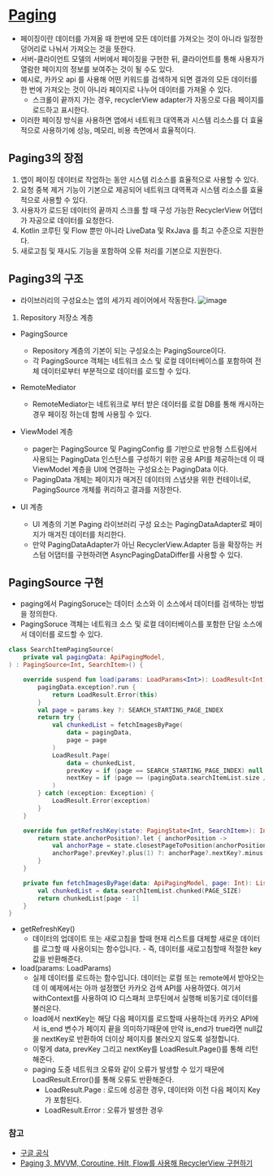 # [Paging](https://developer.android.com/topic/libraries/architecture/paging/v3-overview?hl=ko)
- 페이징이란 데이터를 가져올 때 한번에 모든 데이터를 가져오는 것이 아니라 일정한 덩어리로 나눠서 가져오는 것을 뜻한다.
- 서버-클라이언트 모델의 서버에서 페이징을 구현한 뒤, 클라이언트를 통해 사용자가 열람한 페이지의 정보를 보여주는 것이 될 수도 있다.
- 예시로, 카카오 api 를 사용해 어떤 키워드를 검색하게 되면 결과의 모든 데이터를 한 번에 가져오는 것이 아니라 페이지로 나누어 데이터를 가져올 수 있다.
  - 스크롤이 끝까지 가는 경우, recyclerView adapter가 자동으로 다음 페이지를 로드하고 표시한다.
- 이러한 페이징 방식을 사용하면 앱에서 네트워크 대역폭과 시스템 리소스를 더 효율적으로 사용하기에 성능, 메모리, 비용 측면에서 효율적이다.

## Paging3의 장점
1. 앱이 페이징 데이터로 작업하는 동안 시스템 리소스를 효율적으로 사용할 수 있다.
2. 요청 중복 제거 기능이 기본으로 제공되어 네트워크 대역폭과 시스템 리소스를 효율적으로 사용할 수 있다.
2. 사용자가 로드된 데이터의 끝까지 스크롤 할 때 구성 가능한 RecyclerView 어댑터가 자공으로 데이터를 요청한다.
3. Kotlin 코루틴 및 Flow 뿐만 아니라 LiveData 및 RxJava 를 최고 수준으로 지원한다.
4. 새로고침 및 재시도 기능을 포함하여 오류 처리를 기본으로 지원한다.

## Paging3의 구조
- 라이브러리의 구성요소는 앱의 세가지 레이어에서 작동한다.
![image](https://github.com/hy0417sage/TIL/assets/97173983/3ee87651-b619-4ddf-82de-ab5684ddcebf)

1. Repository 저장소 계층
- PagingSource
  - Repository 계층의 기본이 되는 구성요소는 PagingSource이다.
  - 각 PagingSource 객체는 네트워크 소스 및 로컬 데이터베이스를 포함하여 전체 데이터로부터 부분적으로 데이터를 로드할 수 있다.
- RemoteMediator
  - RemoteMediator는 네트워크로 부터 받은 데이터를 로컬 DB를 통해 캐시하는 경우 페이징 하는데 함께 사용힐 수 있다.

- ViewModel 계층
  - pager는 PagingSource 및 PagingConfig 를 기반으로 반응형 스트림에서 사용되는 PagingData 인스턴스를 구성하기 위한 공용 API를 제공하는데 이 때 ViewModel 계층을 UI에 연결하는 구성요소는 PagingData 이다.
  - PagingData 개체는 페이지가 매겨진 데이터의 스냅샷을 위한 컨테이너로, PagingSource 개체를 퀴리하고 결과를 저장한다.
  
- UI 계층
  - UI 계층의 기본 Paging 라이브러리 구성 요소는 PagingDataAdapter로 페이지가 매겨진 데이터를 처리한다.
  - 만약 PagingDataAdapter가 아닌 RecyclerView.Adapter 등을 확장하는 커스텀 어댑터를 구현하려면 AsyncPagingDataDiffer를 사용할 수 있다.


## PagingSource 구현
- paging에서 PagingSoruce는 데이터 소스와 이 소스에서 데이터를 검색하는 방법을 정의한다.
- PagingSoruce 객체는 네트워크 소스 및 로컬 데이터베이스를 포함한 단일 소스에서 데이터를 로드할 수 있다.
~~~kotlin
class SearchItemPagingSource(
    private val pagingData: ApiPagingModel,
) : PagingSource<Int, SearchItem>() {

    override suspend fun load(params: LoadParams<Int>): LoadResult<Int, SearchItem> {
        pagingData.exception?.run {
            return LoadResult.Error(this)
        }
        val page = params.key ?: SEARCH_STARTING_PAGE_INDEX
        return try {
            val chunkedList = fetchImagesByPage(
                data = pagingData,
                page = page
            )
            LoadResult.Page(
                data = chunkedList,
                prevKey = if (page == SEARCH_STARTING_PAGE_INDEX) null else page - 1,
                nextKey = if (page == (pagingData.searchItemList.size / PAGE_SIZE) + 1) null else page + 1
            )
        } catch (exception: Exception) {
            LoadResult.Error(exception)
        }
    }

    override fun getRefreshKey(state: PagingState<Int, SearchItem>): Int? {
        return state.anchorPosition?.let { anchorPosition ->
            val anchorPage = state.closestPageToPosition(anchorPosition)
            anchorPage?.prevKey?.plus(1) ?: anchorPage?.nextKey?.minus(1)
        }
    }

    private fun fetchImagesByPage(data: ApiPagingModel, page: Int): List<SearchItem> {
        val chunkedList = data.searchItemList.chunked(PAGE_SIZE)
        return chunkedList[page - 1]
    }
}
~~~
- getRefreshKey()
  - 데이터의 업데이트 또는 새로고침을 할때 현재 리스트를 대체할 새로운 데이터를 로그할 때 사용이되는 함수입니다.   - 즉, 데이터를 새로고침할때 적절한 key 값을 반환해준다.
- load(params: LoadParams)
  - 실제 데이터를 로드하는 함수입니다. 데이터는 로컬 또는 remote에서 받아오는데 이 예제에서는 아까 설정했던 카카오 검색 API를 사용하였다. 여기서 withContext를 사용하여 IO 디스패처 코루틴에서 실행해 비동기로 데이터를 불러온다.
  - load에서 nextKey는 해당 다음 페이지를 로드할때 사용하는데 카카오 API에서 is_end 변수가 페이지 끝을 의미하기때문에 만약 is_end가 true라면 null값을 nextKey로 반환하여 더이상 페이지를 불러오지 않도록 설정합니다.
  - 이렇게 data, prevKey 그리고 nextKey를 LoadResult.Page()를 통해 리턴해준다.
  - paging 도중 네트워크 오류와 같이 오류가 발생할 수 있기 때문에 LoadResult.Error()를 통해 오류도 반환해준다.
    - LoadResult.Page : 로드에 성공한 경우, 데이터와 이전 다음 페이지 Key가 포함된다.
    - LoadResult.Error : 오류가 발생한 경우



### 참고
- [구글 공식](https://developer.android.com/topic/libraries/architecture/paging/v3-overview?hl=ko)
- [Paging 3, MVVM, Coroutine, Hilt, Flow를 사용해 RecyclerView 구현하기](https://velog.io/@eoqkrskfk94/Paging-3-MVVM-Coroutine-Hilt-Flow%EB%A5%BC-%EC%82%AC%EC%9A%A9%ED%95%B4-RecyclerView-%EA%B5%AC%ED%98%84%ED%95%98%EA%B8%B0)
